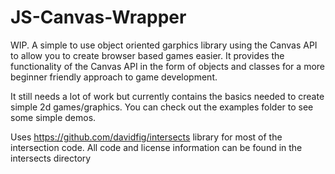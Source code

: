 # JS-Canvas-Wrapper
WIP. A simple to use object oriented garphics library using the Canvas API to allow you to create browser based games easier. It provides the functionality of the Canvas API in the form of objects and classes for a more beginner friendly approach to game development.

It still needs a lot of work but currently contains the basics needed to create simple 2d games/graphics. You can check out the examples folder to see some simple demos.

Uses https://github.com/davidfig/intersects library for most of the intersection code. All code and license information can be found in the intersects directory
